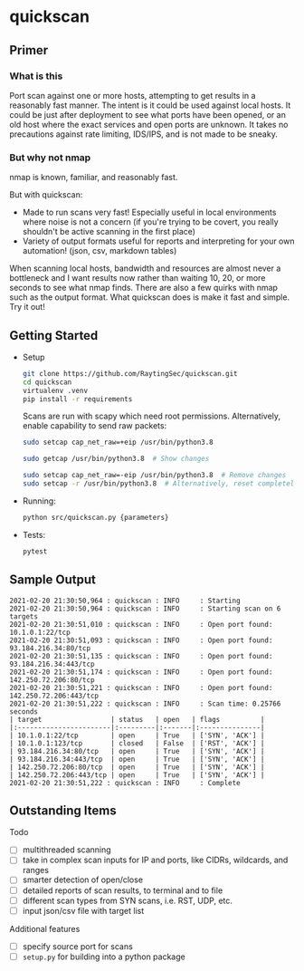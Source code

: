 quickscan
====================

Primer
----------

### What is this

Port scan against one or more hosts, attempting to get results in a reasonably fast manner. The intent is it could be used against local hosts. It could be just after deployment to see what ports have been opened, or an old host where the exact services and open ports are unknown. It takes no precautions against rate limiting, IDS/IPS, and is not made to be sneaky.

### But why not nmap

nmap is known, familiar, and reasonably fast.

But with quickscan:

- Made to run scans very fast! Especially useful in local environments where noise is not a concern (if you're trying to be covert, you really shouldn't be active scanning in the first place)
- Variety of output formats useful for reports and interpreting for your own automation! (json, csv, markdown tables)

When scanning local hosts, bandwidth and resources are almost never a bottleneck and I want results now rather than waiting 10, 20, or more seconds to see what nmap finds. There are also a few quirks with nmap such as the output format. What quickscan does is make it fast and simple. Try it out!

Getting Started
---------------

- Setup

    ```bash
    git clone https://github.com/RaytingSec/quickscan.git
    cd quickscan
    virtualenv .venv
    pip install -r requirements
    ```

    Scans are run with scapy which need root permissions. Alternatively, enable capability to send raw packets:

    ```bash
    sudo setcap cap_net_raw=+eip /usr/bin/python3.8

    sudo getcap /usr/bin/python3.8  # Show changes

    sudo setcap cap_net_raw=-eip /usr/bin/python3.8  # Remove changes
    sudo setcap -r /usr/bin/python3.8  # Alternatively, reset completely
    ```

- Running:

    ```bash
    python src/quickscan.py {parameters}
    ```

- Tests:

    ```bash
    pytest
    ```

Sample Output
-------------

```
2021-02-20 21:30:50,964 : quickscan : INFO     : Starting
2021-02-20 21:30:50,964 : quickscan : INFO     : Starting scan on 6 targets
2021-02-20 21:30:51,010 : quickscan : INFO     : Open port found: 10.1.0.1:22/tcp
2021-02-20 21:30:51,093 : quickscan : INFO     : Open port found: 93.184.216.34:80/tcp
2021-02-20 21:30:51,135 : quickscan : INFO     : Open port found: 93.184.216.34:443/tcp
2021-02-20 21:30:51,174 : quickscan : INFO     : Open port found: 142.250.72.206:80/tcp
2021-02-20 21:30:51,221 : quickscan : INFO     : Open port found: 142.250.72.206:443/tcp
2021-02-20 21:30:51,222 : quickscan : INFO     : Scan time: 0.25766 seconds
| target                 | status   | open   | flags          |
|:-----------------------|:---------|:-------|:---------------|
| 10.1.0.1:22/tcp        | open     | True   | ['SYN', 'ACK'] |
| 10.1.0.1:123/tcp       | closed   | False  | ['RST', 'ACK'] |
| 93.184.216.34:80/tcp   | open     | True   | ['SYN', 'ACK'] |
| 93.184.216.34:443/tcp  | open     | True   | ['SYN', 'ACK'] |
| 142.250.72.206:80/tcp  | open     | True   | ['SYN', 'ACK'] |
| 142.250.72.206:443/tcp | open     | True   | ['SYN', 'ACK'] |
2021-02-20 21:30:51,222 : quickscan : INFO     : Complete
```

Outstanding Items
-----------------

Todo

- [ ] multithreaded scanning
- [ ] take in complex scan inputs for IP and ports, like CIDRs, wildcards, and ranges
- [ ] smarter detection of open/close
- [ ] detailed reports of scan results, to terminal and to file
- [ ] different scan types from SYN scans, i.e. RST, UDP, etc.
- [ ] input json/csv file with target list

Additional features

- [ ] specify source port for scans
- [ ] `setup.py` for building into a python package
